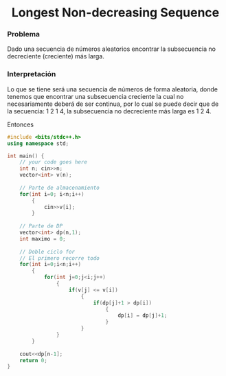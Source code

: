 <h1 align="center">Longest Non-decreasing Sequence</h1>
<p>
  <h3>Problema</h3>
  Dado una secuencia de números aleatorios encontrar la subsecuencia no decreciente (creciente) más larga.
  
  <h3>Interpretación</h3>
  Lo que se tiene será una secuencia de números de forma aleatoria, donde tenemos que encontrar una subsecuencia creciente la cual no necesariamente deberá de ser continua, por lo cual se puede decir que de la secuencia: 1 2 1 4, la subsecuencia no decreciente más larga es 1 2 4.
  
  
  Entonces 
</p>


```c++
#include <bits/stdc++.h>
using namespace std;

int main() {
	// your code goes here
	int n; cin>>n;
	vector<int> v(n);
	
	// Parte de almacenamiento
	for(int i=0; i<n;i++)
	    {
	        cin>>v[i];
	    }
	
	// Parte de DP
	vector<int> dp(n,1);
	int maximo = 0;
	
	// Doble ciclo for
	// El primero recorre todo
	for(int i=0;i<n;i++)
	    {
	        for(int j=0;j<i;j++)
	            {
	                if(v[j] <= v[i])
	                    {
	                        if(dp[j]+1 > dp[i])
	                            {
	                                dp[i] = dp[j]+1;
	                            }
	                    }
	            }
	    }
	
	cout<<dp[n-1];
	return 0;
}
```
